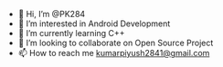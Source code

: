 - 👋 Hi, I’m @PK284
- 👀 I’m interested in Android Development
- 🌱 I’m currently learning C++
- 💞️ I’m looking to collaborate on Open Source Project
- 📫 How to reach me kumarpiyush2841@gmail.com

<!---
PK284/PK284 is a ✨ special ✨ repository because its `README.md` (this file) appears on your GitHub profile.
You can click the Preview link to take a look at your changes.
--->
